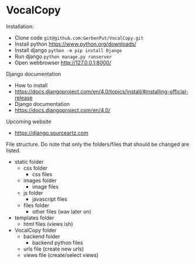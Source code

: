 # VocalCopy
Installation:
- Clone code ``git@github.com:GerbenPut/VocalCopy.git``
- Install python https://www.python.org/downloads/
- Install django ``python -m pip install Django``
- Run django ``python manage.py runserver``
- Open webbrowser http://127.0.0.1:8000/

Django documentation
- How to install
-   https://docs.djangoproject.com/en/4.0/topics/install/#installing-official-release
- Django documentation
-   https://docs.djangoproject.com/en/4.0/

Upcoming website
- https://django.sourceartz.com

File structure.
Do note that only the folders/files that should be changed are listed.

- static folder
  - css folder 
    - css files
  - images folder
    - image files
  - js folder
    - javascript files
  - files folder
    - other files (wav later on)
- templates folder
  - html files (views ish)
- VocalCopy folder
  - backend folder
    - backend python files
  - urls file (create new urls)
  - views file (create/select views) 
